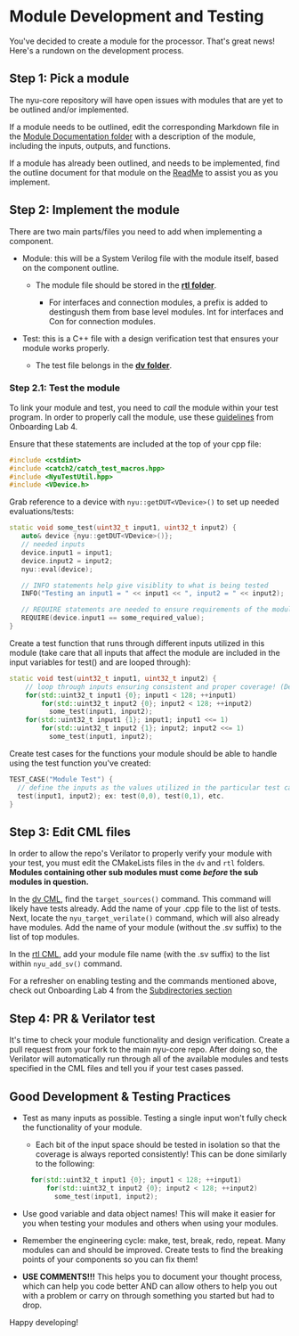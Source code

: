 # Module Development and Testing

You've decided to create a module for the processor. That's great news! Here's a rundown on the development process.

## Step 1: Pick a module
The nyu-core repository will have open issues with modules that are yet to be outlined and/or implemented. 

If a module needs to be outlined, edit the corresponding Markdown file in the [Module Documentation folder](https://github.com/NYU-Processor-Design/nyu-core/tree/main/Documentation/01_Module_Docs) with a description of the module, including the inputs, outputs, and functions.

If a module has already been outlined, and needs to be implemented, find the outline document for that module on the [ReadMe](https://github.com/NYU-Processor-Design/nyu-core/blob/889d6077905a8af8b316b49c64898d4c2cb00006/ReadMe.md) to assist you as you implement.

## Step 2: Implement the module
There are two main parts/files you need to add when implementing a component.
+ Module: this will be a System Verilog file with the module itself, based on the component outline.

  + The module file should be stored in the [**rtl folder**](https://github.com/NYU-Processor-Design/nyu-core/tree/889d6077905a8af8b316b49c64898d4c2cb00006/rtl).
      
      + For interfaces and connection modules, a prefix is added to destingush them from base level modules. Int for interfaces and Con for connection modules.
+ Test: this is a C++ file with a design verification test that ensures your module works properly.

  + The test file belongs in the [**dv folder**](https://github.com/NYU-Processor-Design/nyu-core/tree/889d6077905a8af8b316b49c64898d4c2cb00006/dv).

### Step 2.1: Test the module
To link your module and test, you need to *call* the module within your test program. In order to properly call the module, use these [guidelines](https://nyu-processor-design.github.io/getting_started/onboarding/05_verification2.html#adapting-the-test-cases) from Onboarding Lab 4.

Ensure that these statements are included at the top of your cpp file:
```cpp
#include <cstdint>
#include <catch2/catch_test_macros.hpp>
#include <NyuTestUtil.hpp>
#include <VDevice.h>
```
Grab reference to a device with `nyu::getDUT<VDevice>()` to set up needed evaluations/tests:
```cpp
static void some_test(uint32_t input1, uint32_t input2) {
   auto& device {nyu::getDUT<VDevice>()};
   // needed inputs
   device.input1 = input1;
   device.input2 = input2;
   nyu::eval(device);

   // INFO statements help give visiblity to what is being tested
   INFO("Testing an input1 = " << input1 << ", input2 = " << input2);

   // REQUIRE statements are needed to ensure requirements of the module exist before continuing with testing
   REQUIRE(device.input1 == some_required_value); 
}
```
Create a test function that runs through different inputs utilized in this module (take care that all inputs that affect the module are included in the input variables for test() and are looped through):
```cpp
static void test(uint32_t input1, uint32_t input2) {
    // loop through inputs ensuring consistent and proper coverage! (Demonstrated below)
    for(std::uint32_t input1 {0}; input1 < 128; ++input1)
        for(std::uint32_t input2 {0}; input2 < 128; ++input2)
          some_test(input1, input2);
    for(std::uint32_t input1 {1}; input1; input1 <<= 1)
        for(std::uint32_t input2 {1}; input2; input2 <<= 1)
          some_test(input1, input2);
```
Create test cases for the functions your module should be able to handle using the test function you've created:
```cpp
TEST_CASE("Module Test") {
  // define the inputs as the values utilized in the particular test case you are created, create as many test cases as needed
  test(input1, input2); ex: test(0,0), test(0,1), etc.
}
```

## Step 3: Edit CML files
In order to allow the repo's Verilator to properly verify your module with your test, you must edit the CMakeLists files in the `dv` and `rtl` folders.
**Modules containing other sub modules must come *before* the sub modules in question.**

In the [dv CML](https://github.com/NYU-Processor-Design/nyu-core/blob/889d6077905a8af8b316b49c64898d4c2cb00006/dv/CMakeLists.txt), find the `target_sources()` command. This command will likely have tests already. Add the name of your .cpp file to the list of tests. Next, locate the `nyu_target_verilate()` command, which will also already have modules. Add the name of your module (without the .sv suffix) to the list of top modules.

In the [rtl CML](https://github.com/NYU-Processor-Design/nyu-core/blob/889d6077905a8af8b316b49c64898d4c2cb00006/rtl/CMakeLists.txt), add your module file name (with the .sv suffix) to the list within `nyu_add_sv()` command.

For a refresher on enabling testing and the commands mentioned above, check out Onboarding Lab 4 from the [Subdirectories section](https://nyu-processor-design.github.io/getting_started/onboarding/05_verification2.html#subdirectories-and-nyu_-commands)

## Step 4: PR & Verilator test
It's time to check your module functionality and design verification. Create a pull request from your fork to the main nyu-core repo. After doing so, the Verilator will automatically run through all of the available modules and tests specified in the CML files and tell you if your test cases passed.

## Good Development & Testing Practices
+ Test as many inputs as possible. Testing a single input won't fully check the functionality of your module.

  + Each bit of the input space should be tested in isolation so that the coverage is always reported consistently! This can be done similarly to the following:
  ```cpp
    for(std::uint32_t input1 {0}; input1 < 128; ++input1)
        for(std::uint32_t input2 {0}; input2 < 128; ++input2)
          some_test(input1, input2);
  ```
  
+ Use good variable and data object names! This will make it easier for you when testing your modules and others when using your modules.
+ Remember the engineering cycle: make, test, break, redo, repeat. Many modules can and should be improved. Create tests to find the breaking points of your components so you can fix them!
+ **USE COMMENTS!!!** This helps you to document your thought process, which can help you code better AND can allow others to help you out with a problem or carry on through something you started but had to drop.

Happy developing!

